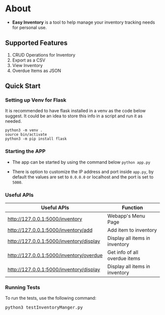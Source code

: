 # About


 - **Easy Inventory** is a tool to help manage your inventory tracking needs for personal use.


## Supported Features
1. CRUD Operations for Inventory
2. Export as a CSV
3. View Inventory
4. Overdue Items as JSON


## Quick Start

### Setting up Venv for Flask

It is recommended to have flask installed in a venv as the code below suggest. It could be an idea to store this info in a script and run it as needed.

```
python3 -m venv .
source bin/activate
python3 -m pip install flask
```


### Starting the APP
- The app can be started by using the command below
`python app.py`

- There is option to customize the IP address and port inside `app.py`, by default the values are set to `0.0.0.0` or localhost and the port is set to `5000`.

### Useful APIs

|Useful APIs|Function|
|---|---|
| http://127.0.0.1:5000/inventory| Webapp's Menu Page|
| http://127.0.0.1:5000/inventory/add| Add item to inventory|
|http://127.0.0.1:5000/inventory/display| Display all items in inventory |
http://127.0.0.1:5000/inventory/overdue| Get info of all overdue items |
http://127.0.0.1:5000/inventory/display| Display all items in inventory |



### Running Tests

To run the tests, use the following command:

<pre>python3 testInventoryManger.py</pre> 


